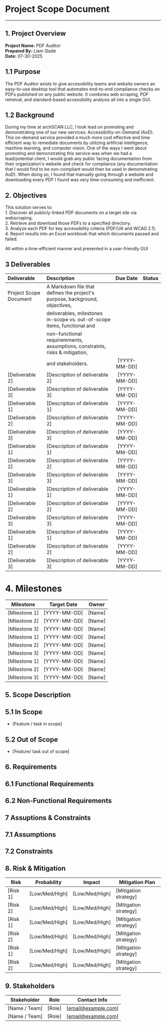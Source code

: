 # Project Scope Document 

---

## 1. Project Overview
**Project Name:** PDF Auditor<br>
**Prepared By:** Liam Slade<br>
**Date:** 07-30-2025<br>

## 1.1 Purpose 
The PDF Auditor exists to give accessibility teams and website owners an easy-to-use desktop tool that automates end-to-end compliance checks on PDFs published on any public website. It combines web scraping, PDF retreival, and standard-based accessibility analysis all into a single GUI.

## 1.2 Background 
During my time at archSCAN LLC, I took lead on promoting and demonstrating one of our new services: Accessibility-on-Demand (AoD). This on-demand service provided a much more cost effective and time efficient way to remediate documents by utilizing artificial intelligence, machine learning, and computer vision. One of the ways I went about promoting and demonstrating this service was when we had a lead/potential client, I would grab any public facing documentation from their organization's website and check for compliance (any documentation that I would find to be non-compliant would then be used in demonstrating AoD). When doing so, I found that manually going through a website and downloading every PDF I found was very time-consuming and inefficient.  

## 2. Objectives 
This solution serves to:<br> 
    1. Discover all publicly-linked PDF documents on a target site via webscraping.<br> 
    2. Retrieve and download those PDFs to a specified directory.<br>
    3. Analyze each PDF for key accessibility criteria (PDF/UA and WCAG 2.1).<br>
    4. Report results into an Excel workbook that which documents passed and failed.<br>

All within a time-efficient manner and presented in a user-friendly GUI

## 3 Deliverables
| Deliverable                | Description                                                                        | Due Date     | Status          |
|:---------------------------|:-----------------------------------------------------------------------------------|:------------:|:---------------:|
| Project Scope Document     | A Markdown file that defines the project's purpose, background, objectives,        |              |                 |
                             | deliverables, milestones in-scope vs. out-of-scope items, functional and           |              |                 |
                             | non-functional requiremments, assumptions, constraints, risks & mitigation,        |              |                 |
                             | and stakeholders.                                                                  | [YYYY-MM-DD] |                 |
| [Deliverable 2]            | [Description of deliverable 2]                                                     | [YYYY-MM-DD] |                 |
| [Deliverable 3]            | [Description of deliverable 3]                                                     | [YYYY-MM-DD] |                 |
| [Deliverable 1]            | [Description of deliverable 1]                                                     | [YYYY-MM-DD] |                 |
| [Deliverable 2]            | [Description of deliverable 2]                                                     | [YYYY-MM-DD] |                 |
| [Deliverable 3]            | [Description of deliverable 3]                                                     | [YYYY-MM-DD] |                 |
| [Deliverable 1]            | [Description of deliverable 1]                                                     | [YYYY-MM-DD] |                 |
| [Deliverable 2]            | [Description of deliverable 2]                                                     | [YYYY-MM-DD] |                 |
| [Deliverable 3]            | [Description of deliverable 3]                                                     | [YYYY-MM-DD] |                 |
| [Deliverable 1]            | [Description of deliverable 1]                                                     | [YYYY-MM-DD] |                 |
| [Deliverable 2]            | [Description of deliverable 2]                                                     | [YYYY-MM-DD] |                 |
| [Deliverable 3]            | [Description of deliverable 3]                                                     | [YYYY-MM-DD] |                 |
| [Deliverable 1]            | [Description of deliverable 1]                                                     | [YYYY-MM-DD] |                 |
| [Deliverable 2]            | [Description of deliverable 2]                                                     | [YYYY-MM-DD] |                 |
| [Deliverable 3]            | [Description of deliverable 3]                                                     | [YYYY-MM-DD] |                 |

# 4. Milestones
| Milestone                  | Target Date   | Owner         |
|----------------------------|---------------|---------------|
| [Milestone 1]              | [YYYY-MM-DD]  | [Name]        |
| [Milestone 2]              | [YYYY-MM-DD]  | [Name]        |
| [Milestone 3]              | [YYYY-MM-DD]  | [Name]        |
| [Milestone 1]              | [YYYY-MM-DD]  | [Name]        |
| [Milestone 2]              | [YYYY-MM-DD]  | [Name]        |
| [Milestone 3]              | [YYYY-MM-DD]  | [Name]        |
| [Milestone 1]              | [YYYY-MM-DD]  | [Name]        |
| [Milestone 2]              | [YYYY-MM-DD]  | [Name]        |
| [Milestone 3]              | [YYYY-MM-DD]  | [Name]        |

## 5. Scope Description 
## 5.1 In Scope
- [Feature / task in scope]

## 5.2 Out of Scope
- [Feature/ task out of scope]

## 6. Requirements 
## 6.1 Functional Requirements 

## 6.2 Non-Functional Requirements

## 7 Assuptions & Constraints
## 7.1 Assumptions 

## 7.2 Constraints

## 8. Risk & Mitigation
| Risk                        | Probability    | Impact         | Mitigation Plan              |
|-----------------------------|----------------|----------------|------------------------------|
| [Risk 1]                    | [Low/Med/High] | [Low/Med/High] | [Mitigation strategy]        |
| [Risk 2]                    | [Low/Med/High] | [Low/Med/High] | [Mitigation strategy]        |
| [Risk 1]                    | [Low/Med/High] | [Low/Med/High] | [Mitigation strategy]        |
| [Risk 2]                    | [Low/Med/High] | [Low/Med/High] | [Mitigation strategy]        |
| [Risk 1]                    | [Low/Med/High] | [Low/Med/High] | [Mitigation strategy]        |
| [Risk 2]                    | [Low/Med/High] | [Low/Med/High] | [Mitigation strategy]        |

## 9. Stakeholders 
| Stakeholder                 | Role             | Contact Info         |
|-----------------------------|------------------|----------------------|
| [Name / Team]               | [Role]           | [email@example.com]  |
| [Name / Team]               | [Role]           | [email@example.com]  |

## 